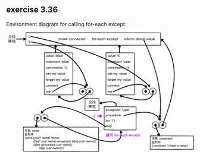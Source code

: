 ## exercise 3.36

Environment diagram for calling for-each except:

<img src="./exercise_3_36.png"/>
